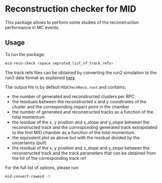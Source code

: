 # Reconstruction checker for MID

This package allows to perform some studies of the reconstruction performance in MC events.

## Usage

To run the package:

```bash
mid-reco-check <space_seprated_list_of_track_refs>
```

The track refs files can be obtained by converting the run2 simulation to the run3 data format as explained [here](../../../aliroot/r23/mid/trackrefsconverter/README.md)

The output file is by default `MIDCheckReco.root` and contains:

- the number of generated and reconstructed clusters per RPC
- the residuals between the reconstructed x and y coordinates of the cluster and the corresponding impact point in the chamber
- the number of generated and reconstructed tracks as a function of the total momentum
- the residual of the x, y position and x_slope and y_slope between the reconstructed track and the corresponding generated track extrapolated to the first MID chamber as a function of the total momentum.
- the equivalent plot as above but with the residual divided by the uncertainty (pull)
- the residual of the x, y position and x_slope and y_slope between the reconstructed track and the track parameters that can be obtained from the hit of the corresponding track ref

For the full list of options, please run:

```bash
mid-convert-rawesd -h
```
